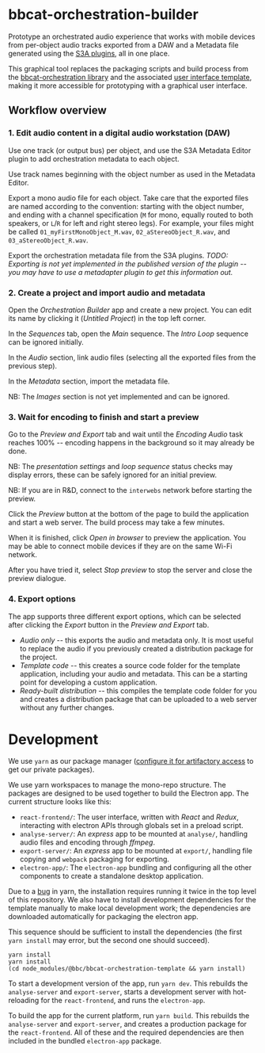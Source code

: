# bbcat-orchestration-builder

Prototype an orchestrated audio experience that works with mobile devices from per-object audio tracks exported from a DAW and a Metadata file generated using the [S3A plugins](http://www.s3a-spatialaudio.org/plugins), all in one place.

This graphical tool replaces the packaging scripts and build process from the [bbcat-orchestration library](https://github.com/bbc/bbcat-orchestration) and the associated [user interface template](https://github.com/bbc/bbcat-orchestration-template), making it more accessible for prototyping with a graphical user interface.

## Workflow overview

### 1. Edit audio content in a digital audio workstation (DAW)

Use one track (or output bus) per object, and use the S3A Metadata Editor plugin to add orchestration metadata to each object.

Use track names beginning with the object number as used in the Metadata Editor.

Export a mono audio file for each object. Take care that the exported files are named according to the convention: starting with the object number, and ending with a channel specification (`M` for mono, equally routed to both speakers, or `L`/`R` for left and right stereo legs). For example, your files might be called `01_myFirstMonoObject_M.wav`, `02_aStereoObject_R.wav`, and `03_aStereoObject_R.wav`.

Export the orchestration metadata file from the S3A plugins. _TODO: Exporting is not yet implemented in the published version of the plugin -- you may have to use a metadapter plugin to get this information out._

### 2. Create a project and import audio and metadata

Open the _Orchestration Builder_ app and create a new project. You can edit its name by clicking it (_Untitled Project_) in the top left corner.

In the _Sequences_ tab, open the _Main_ sequence. The _Intro Loop_ sequence can be ignored initially.

In the _Audio_ section, link audio files (selecting all the exported files from the previous step).

In the _Metadata_ section, import the metadata file.

NB: The _Images_ section is not yet implemented and can be ignored.

### 3. Wait for encoding to finish and start a preview

Go to the _Preview and Export_ tab and wait until the _Encoding Audio_ task reaches 100% -- encoding happens in the background so it may already be done.

NB: The _presentation settings_ and _loop sequence_ status checks may display errors, these can be safely ignored for an initial preview.

NB: If you are in R&D, connect to the `interwebs` network before starting the preview.

Click the _Preview_ button at the bottom of the page to build the application and start a web server. The build process may take a few minutes.

When it is finished, click _Open in browser_ to preview the application. You may be able to connect mobile devices if they are on the same Wi-Fi network.

After you have tried it, select _Stop preview_ to stop the server and close the preview dialogue.

### 4. Export options

The app supports three different export options, which can be selected after clicking the _Export_ button in the _Preview and Export_ tab.

  * _Audio only_ -- this exports the audio and metadata only. It is most useful to replace the audio if you previously created a distribution package for the project.
  * _Template code_ -- this creates a source code folder for the template application, including your audio and metadata. This can be a starting point for developing a custom application.
  * _Ready-built distribution_ -- this compiles the template code folder for you and creates a distribution package that can be uploaded to a web server without any further changes.

# Development

We use `yarn` as our package manager ([configure it for artifactory access](https://confluence.dev.bbc.co.uk/display/audioteam/bbcat-orchestration+libraries+and+tools) to get our private packages).

We use yarn workspaces to manage the mono-repo structure. The packages are designed to be used together to build the Electron app. The current structure looks like this:

  * `react-frontend/`: The user interface, written with _React_ and _Redux_, interacting with electron APIs through globals set in a preload script.
  * `analyse-server/`: An _express_ app to be mounted at `analyse/`, handling audio files and encoding through _ffmpeg_.
  * `export-server/`: An _express_ app to be mounted at `export/`, handling file copying and `webpack` packaging for exporting.
  * `electron-app/`: The `electron-app` bundling and configuring all the other components to create a standalone desktop application.

Due to a [bug](https://github.com/yarnpkg/yarn/issues/2629) in yarn, the installation requires running it twice in the top level of this repository. We also have to install development dependencies for the template manually to make local development work; the dependencies are downloaded automatically for packaging the electron app.

This sequence should be sufficient to install the dependencies (the first `yarn install` may error, but the second one should succeed).

```
yarn install
yarn install
(cd node_modules/@bbc/bbcat-orchestration-template && yarn install)
```

To start a development version of the app, run `yarn dev`. This rebuilds the `analyse-server` and `export-server`, starts a development server with hot-reloading for the `react-frontend`, and runs the `electron-app`.

To build the app for the current platform, run `yarn build`. This rebuilds the `analyse-server` and `export-server`, and creates a production package for the `react-frontend`. All of these and the required dependencies are then included in the bundled `electron-app` package.
